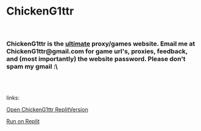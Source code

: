 <h1>ChickenG1ttr</h1>
<br>
<h3>ChickenG1ttr is the <ins>ultimate</ins> proxy/games website. Email me at ChickenG1ttr@gmail.com for game url's, proxies, feedback, and (most importantly) the website password. Please don't spam my gmail :\</h3>
<br><br>
<p>links:</p>
<p><a href="https://www.chickeng1ttr.repl.co">Open ChickenG1ttr ReplitVersion</a></p>
<p><a href="https://replit.com/github/chickeng1ttr/site">Run on Replit</a></p>
